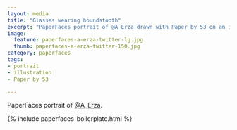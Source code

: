 ```yaml
---
layout: media
title: "Glasses wearing houndstooth"
excerpt: "PaperFaces portrait of @A_Erza drawn with Paper by 53 on an iPad."
image: 
  feature: paperfaces-a-erza-twitter-lg.jpg
  thumb: paperfaces-a-erza-twitter-150.jpg
category: paperfaces
tags: 
- portrait
- illustration
- Paper by 53

---
```


PaperFaces portrait of [@A_Erza](http://twitter.com/A_Erza).

{% include paperfaces-boilerplate.html %}